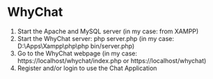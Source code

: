 # WhyChat

1. Start the Apache and MySQL server (in my case: from XAMPP)
2. Start the WhyChat server: php server.php (in my case: D:\Apps\Xampp\php\php bin/server.php)
3. Go to the WhyChat webpage (in my case: https://localhost/whychat/index.php or https://localhost/whychat)
4. Register and/or login to use the Chat Application